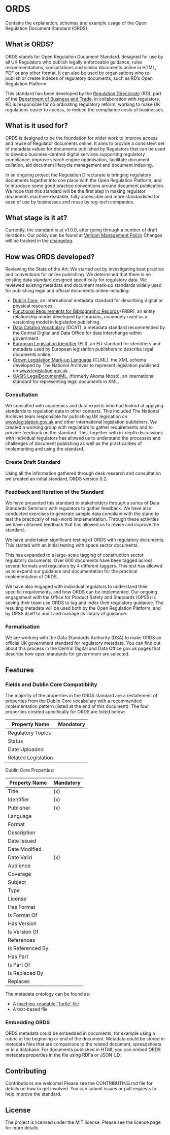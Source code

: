 # ORDS

Contains the explanation, schemas and example usage of the Open Regulation Document Standard (ORDS).

## What is ORDS?

ORDS stands for Open Regulation Document Standard. designed for use by all UK Regulators who publish legally enforceable guidance, rules recommendations, consultations and similar documents online in HTML, PDF or any other format. It can also be used by organisations who re-publish or create indexes of regulatory documents, such as RD’s Open Regulation Platform. 

This standard has been developed by the [Regulation Directorate](https://www.gov.uk/government/collections/smarter-regulation) (RD), part of the [Department of Business and Trade](https://www.gov.uk/government/organisations/department-for-business-and-trade), in collaboration with regulators. RD is responsible for co ordinating regulatory reform, working to make UK regulations easier to access, to reduce the compliance costs of businesses.

## What is it used for?

ORDS is designed to be the foundation for wider work to improve access and reuse of Regulator documents online. It aims to provide a consistent set of metadata values for documents published by Regulators that can be used to develop business-centred digital services supporting regulatory compliance, improve search engine optimisation, facilitate document collation, aid document lifecycle management and document indexing.

In an ongoing project the Regulation Directorate is bringing regulatory documents together into one place with the Open Regulation Platform, and to introduce some good practice conventions around document publication.  We hope that this standard will be the first step in making regulator documents machine-readable, fully accessible and more standardised for ease of use by businesses and reuse by reg-tech companies.

## What stage is it at?

Currently, the standard is at v1.0.0, after going through a number of draft iterations. Our policy can be found at [Version Management Policy](https://github.com/uktrade/ords/blob/main/VERSIONCONTROLPOLICY.md)
Changes will be tracked in the [changelog](https://github.com/uktrade/ords/blob/main/CHANGELOG.md).

## How was ORDS developed?

Reviewing the State of the Art: We started out by investigating best practice and conventions for online publishing. We determined that there is no existing data standard designed specifically for regulatory data. We reviewed existing metadata and document mark-up standards widely used for publishing legal and official documents online including:
- [Dublin Core](https://www.dublincore.org/), an international metadata standard for describing digital or physical resources. 
- [Functional Requirements for Bibliographic Records](https://en.wikipedia.org/wiki/Functional_Requirements_for_Bibliographic_Records) (FRBR), an entity relationship model developed by librarians, commonly used as a versioning model in legislation publishing.
- [Data Catalog Vocabulary](https://www.w3.org/TR/vocab-dcat-3/) (DCAT),  a metadata standard recommended by the Central Digital and Data Office for data interchange within government. 
- [European Legislation Identifier](https://eur-lex.europa.eu/eli-register/about.html) (ELI), an EU standard for identifiers and metadata used by European legislation publishers to describe legal documents online.
- [Crown Legislation Mark-up Language](https://legislation.github.io/clml-schema/) (CLML), the XML schema developed by The National Archives to represent legislation published on www.legislation.gov.uk .
- [OASIS LegalDocumentML](https://groups.oasis-open.org/communities/tc-community-home2?CommunityKey=3425f20f-b704-4076-9fab-018dc7d3efbe), (formerly Akoma Ntoso), an international standard for representing legal documents in XML. 

### Consultation
We consulted with academics and data experts who had looked at applying standards to regulation data in other contexts. This included The National Archives team responsible for publishing UK legislation on www.legislation.gov.uk and other international legislation publishers. We created a working group with regulators to gather requirements and to provide feedback on the standard. This, together with in-depth discussions with individual regulators has allowed us to understand the processes and challenges of document publishing as well as the practicalities of implementing and using the standard.

### Create Draft Standard
Using all the information gathered through desk research and consultation we created an initial standard, ORDS version 0.2.

### Feedback and Iteration of the Standard
We have presented this standard to stakeholders through a series of Data Standards Seminars with regulators to gather feedback. We have also conducted exercises to generate sample data compliant with the stand to test the practically of real-world implementation. Through these activities we have obtained feedback that has allowed us to revise and improve the standard. 

We have undertaken significant testing of ORDS with regulatory documents. This started with an initial testing with space sector documents. 

This has expanded to a large-scale tagging of construction sector regulatory documents. Over 600 documents have been tagged across several formats and regulators by 4 different taggers. This test has allowed us to expand our guidance and documentation for the practical implementation of ORDS.

We have also engaged with individual regulators to understand their specific requirements, and how ORDS can be implemented. Our ongoing engagement with the Office for Product Safety and Standards (OPSS) is seeing their team use ORDS to tag and index their regulatory guidance. The resulting metadata will be used both by the Open Regulation Platform, and by OPSS itself to audit and manage its library of guidance.



### Formalisation

We are working with the Data Standards Authority (DSA) to make ORDS an official UK government standard for regulatory metadata. You can find out about this process in the Central Digital and Data Office gov.uk pages that describe how open standards for government are selected.

## Features

### Fields and Dublin Core Compatibility

The majority of the properties in the ORDS standard are a restatement of properties from the Dublin Core vocabulary with a recommended implementation pattern (listed at the end of this document). The four properties created specifically for ORDS are listed below:

|Property Name |Mandatory |
| -------- | ---------|
|Regulatory Topics|	|
|Status|	|
|Date Uploaded|		|
|Related Legislation|	|

Dublin Core Properties:

|Property Name| Mandatory |
| ---------| ---------|
|Title| (x)|
|Identifier| (x)|
|Publisher| (x)|
|Language|	|
|Format|	|
|Description|	|
|Date Issued|	|
|Date Modified|	|
|Date Valid| (x)|
|Audience|	|
|Coverage|	|
|Subject|	|
|Type|		|
|License|	|
|Has Format|	|
|Is Format Of|	|
|Has Version|	|
|Is Version Of|	|
|References|	|
|Is Referenced By|	|
|Has Part|	|
|Is Part Of|	|
|Is Replaced By|	|
|Replaces|	|


The metadata ontology can be found as:
-	A [machine-readable 'Turtle' file](https://github.com/uktrade/ords/blob/main/ORDS.ttl)
-	A text-based file

### Embedding ORDS
ORDS metadata could be embedded in documents, for example using a rubric at the beginning or end of the document. Metadata could be stored in metadata files that are companions to the related document, spreadsheets or in a database. For documents published in HTML you can embed ORDS metadata properties in the file using RDFa or JSON-LD.

## Contributing
Contributions are welcome! Please see the CONTRIBUTING.md file for details on how to get involved. You can submit issues or pull requests to help improve the standard.

## License
The project is licensed under the MIT license. Please see the license page for more details.





